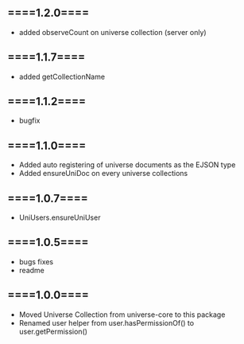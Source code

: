 
====1.2.0====
-------------
- added observeCount on universe collection (server only)

====1.1.7====
-------------
- added getCollectionName

====1.1.2====
-------------
- bugfix

====1.1.0====
-------------
- Added auto registering of universe documents as the EJSON type
- Added ensureUniDoc on every universe collections

====1.0.7====
-------------
- UniUsers.ensureUniUser

====1.0.5====
-------------
- bugs fixes
- readme

====1.0.0====
-------------
- Moved Universe Collection from universe-core to this package
- Renamed user helper from user.hasPermissionOf<PermissionName>() to user.getPermission<PermissionName>()